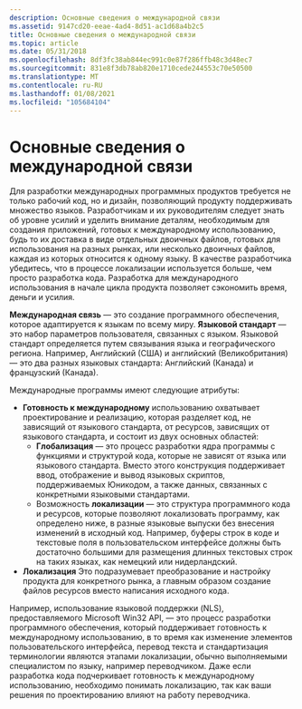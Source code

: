 ```yaml
---
description: Основные сведения о международной связи
ms.assetid: 9147cd20-eeae-4ad4-8d51-ac1d68a4b2c5
title: Основные сведения о международной связи
ms.topic: article
ms.date: 05/31/2018
ms.openlocfilehash: 8df3fc38ab844ec991c0e87f286ffb48c3d48ec7
ms.sourcegitcommit: 831e8f3db78ab820e1710cede244553c70e50500
ms.translationtype: MT
ms.contentlocale: ru-RU
ms.lasthandoff: 01/08/2021
ms.locfileid: "105684104"
---
```

# <a name="understanding-internationalization"></a>Основные сведения о международной связи

Для разработки международных программных продуктов требуется не только рабочий код, но и дизайн, позволяющий продукту поддерживать множество языков. Разработчикам и их руководителям следует знать об уровне усилий и уделить внимание деталям, необходимым для создания приложений, готовых к международному использованию, будь то их доставка в виде отдельных двоичных файлов, готовых для использования на разных рынках, или несколько двоичных файлов, каждая из которых относится к одному языку. В качестве разработчика убедитесь, что в процессе локализации используется больше, чем просто разработка кода. Разработка для международного использования в начале цикла продукта позволяет сэкономить время, деньги и усилия.

**Международная связь** — это создание программного обеспечения, которое адаптируется к языкам по всему миру. **Языковой стандарт** — это набор параметров пользователя, связанных с языком. Языковой стандарт определяется путем связывания языка и географического региона. Например, Английский (США) и английский (Великобритания) — это два разных языковых стандарта: Английский (Канада) и французский (Канада).

Международные программы имеют следующие атрибуты:

-   **Готовность к международному** использованию охватывает проектирование и реализацию, которая разделяет код, не зависящий от языкового стандарта, от ресурсов, зависящих от языкового стандарта, и состоит из двух основных областей:
    -   **Глобализация** — это процесс разработки ядра программы с функциями и структурой кода, которые не зависят от языка или языкового стандарта. Вместо этого конструкция поддерживает ввод, отображение и вывод языковых скриптов, поддерживаемых Юникодом, а также данных, связанных с конкретными языковыми стандартами.
    -   Возможность **локализации** — это структура программного кода и ресурсов, которые позволяют локализовать программу, как определено ниже, в разные языковые выпуски без внесения изменений в исходный код. Например, буферы строк в коде и текстовые поля в пользовательском интерфейсе должны быть достаточно большими для размещения длинных текстовых строк на таких языках, как немецкий или нидерландский.
-   **Локализация** Это подразумевает преобразование и настройку продукта для конкретного рынка, а главным образом создание файлов ресурсов вместо написания исходного кода.

Например, использование языковой поддержки (NLS), предоставляемого Microsoft Win32 API, — это процесс разработки программного обеспечения, который поддерживает готовность к международному использованию, в то время как изменение элементов пользовательского интерфейса, перевод текста и стандартизация терминологии являются этапами локализации, обычно выполняемыми специалистом по языку, например переводчиком. Даже если разработка кода подчеркивает готовность к международному использованию, необходимо понимать локализацию, так как ваши решения по проектированию влияют на работу переводчика.

 

 



